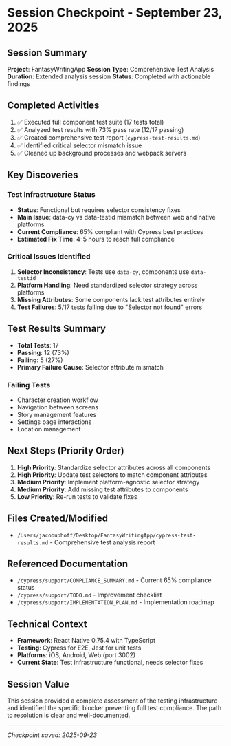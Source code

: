 # Session Checkpoint - September 23, 2025

## Session Summary
**Project**: FantasyWritingApp
**Session Type**: Comprehensive Test Analysis
**Duration**: Extended analysis session
**Status**: Completed with actionable findings

## Completed Activities
1. ✅ Executed full component test suite (17 tests total)
2. ✅ Analyzed test results with 73% pass rate (12/17 passing)
3. ✅ Created comprehensive test report (`cypress-test-results.md`)
4. ✅ Identified critical selector mismatch issue
5. ✅ Cleaned up background processes and webpack servers

## Key Discoveries

### Test Infrastructure Status
- **Status**: Functional but requires selector consistency fixes
- **Main Issue**: data-cy vs data-testid mismatch between web and native platforms
- **Current Compliance**: 65% compliant with Cypress best practices
- **Estimated Fix Time**: 4-5 hours to reach full compliance

### Critical Issues Identified
1. **Selector Inconsistency**: Tests use `data-cy`, components use `data-testid`
2. **Platform Handling**: Need standardized selector strategy across platforms
3. **Missing Attributes**: Some components lack test attributes entirely
4. **Test Failures**: 5/17 tests failing due to "Selector not found" errors

## Test Results Summary
- **Total Tests**: 17
- **Passing**: 12 (73%)
- **Failing**: 5 (27%)
- **Primary Failure Cause**: Selector attribute mismatch

### Failing Tests
- Character creation workflow
- Navigation between screens
- Story management features
- Settings page interactions
- Location management

## Next Steps (Priority Order)
1. **High Priority**: Standardize selector attributes across all components
2. **High Priority**: Update test selectors to match component attributes
3. **Medium Priority**: Implement platform-agnostic selector strategy
4. **Medium Priority**: Add missing test attributes to components
5. **Low Priority**: Re-run tests to validate fixes

## Files Created/Modified
- `/Users/jacobuphoff/Desktop/FantasyWritingApp/cypress-test-results.md` - Comprehensive test analysis report

## Referenced Documentation
- `/cypress/support/COMPLIANCE_SUMMARY.md` - Current 65% compliance status
- `/cypress/support/TODO.md` - Improvement checklist
- `/cypress/support/IMPLEMENTATION_PLAN.md` - Implementation roadmap

## Technical Context
- **Framework**: React Native 0.75.4 with TypeScript
- **Testing**: Cypress for E2E, Jest for unit tests
- **Platforms**: iOS, Android, Web (port 3002)
- **Current State**: Test infrastructure functional, needs selector fixes

## Session Value
This session provided a complete assessment of the testing infrastructure and identified the specific blocker preventing full test compliance. The path to resolution is clear and well-documented.

---
*Checkpoint saved: 2025-09-23*